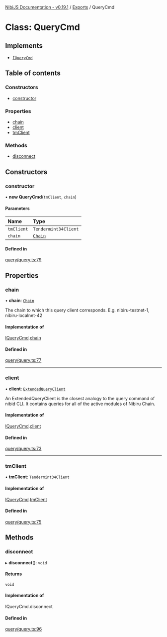 [NibiJS Documentation - v0.19.1](../intro.md) / [Exports](../modules.md) / QueryCmd

# Class: QueryCmd

## Implements

- [`IQueryCmd`](../interfaces/IQueryCmd.md)

## Table of contents

### Constructors

- [constructor](QueryCmd.md#constructor)

### Properties

- [chain](QueryCmd.md#chain)
- [client](QueryCmd.md#client)
- [tmClient](QueryCmd.md#tmclient)

### Methods

- [disconnect](QueryCmd.md#disconnect)

## Constructors

### constructor

• **new QueryCmd**(`tmClient`, `chain`)

#### Parameters

| Name | Type |
| :------ | :------ |
| `tmClient` | `Tendermint34Client` |
| `chain` | [`Chain`](../interfaces/Chain.md) |

#### Defined in

[query/query.ts:79](https://github.com/NibiruChain/ts-sdk/blob/692b3bf/packages/nibijs/src/query/query.ts#L79)

## Properties

### chain

• **chain**: [`Chain`](../interfaces/Chain.md)

The chain to which this query client corresponds.
E.g. nibiru-testnet-1, nibiru-localnet-42

#### Implementation of

[IQueryCmd](../interfaces/IQueryCmd.md).[chain](../interfaces/IQueryCmd.md#chain)

#### Defined in

[query/query.ts:77](https://github.com/NibiruChain/ts-sdk/blob/692b3bf/packages/nibijs/src/query/query.ts#L77)

___

### client

• **client**: [`ExtendedQueryClient`](../modules.md#extendedqueryclient)

An ExtendedQueryClient is the closest analogy to the query command of nibid CLI.
It contains queries for all of the active modules of Nibiru Chain.

#### Implementation of

[IQueryCmd](../interfaces/IQueryCmd.md).[client](../interfaces/IQueryCmd.md#client)

#### Defined in

[query/query.ts:73](https://github.com/NibiruChain/ts-sdk/blob/692b3bf/packages/nibijs/src/query/query.ts#L73)

___

### tmClient

• **tmClient**: `Tendermint34Client`

#### Implementation of

[IQueryCmd](../interfaces/IQueryCmd.md).[tmClient](../interfaces/IQueryCmd.md#tmclient)

#### Defined in

[query/query.ts:75](https://github.com/NibiruChain/ts-sdk/blob/692b3bf/packages/nibijs/src/query/query.ts#L75)

## Methods

### disconnect

▸ **disconnect**(): `void`

#### Returns

`void`

#### Implementation of

IQueryCmd.disconnect

#### Defined in

[query/query.ts:96](https://github.com/NibiruChain/ts-sdk/blob/692b3bf/packages/nibijs/src/query/query.ts#L96)
